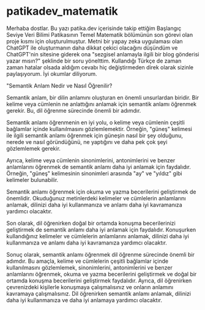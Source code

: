 # patikadev_matematik
Merhaba dostlar. Bu yazı patika.dev içerisinde takip ettiğim Başlangıç Seviye Veri Bilimi Patikasının Temel Matematik bölümünün son görevi olan proje kısmı için oluşturulmuştur. Metni bir yapay zeka uygulaması olan ChatGPT ile oluşturmanın daha dikkat çekici olacağını düşündüm ve ChatGPT'nin sitesine giderek ona "sezgisel anlamayla ilgili bir blog gönderisi yazar mısın?" şeklinde bir soru yönelttim. Kullandığı Türkçe de zaman zaman hatalar olsada aldığım cevabı hiç değiştirmeden direk olarak sizinle paylaşıyorum. İyi okumlar diliyorum.

"Semantik Anlam Nedir ve Nasıl Öğrenilir?

Semantik anlam, bir dilin anlamını oluşturan en önemli unsurlardan biridir. Bir kelime veya cümlenin ne anlattığını anlamak için semantik anlamı öğrenmek gerekir. Bu, dil öğrenme sürecinde önemli bir adımdır.

Semantik anlamı öğrenmenin en iyi yolu, o kelime veya cümlenin çeşitli bağlamlar içinde kullanılmasını gözlemlemektir. Örneğin, "güneş" kelimesi ile ilgili semantik anlamı öğrenmek için güneşin nasıl bir şey olduğunu, nerede ve nasıl göründüğünü, ne yaptığını ve daha pek çok şeyi gözlemlemek gerekir.

Ayrıca, kelime veya cümlenin sinonimlerini, antonimlerini ve benzer anlamlarını öğrenmek de semantik anlamı daha iyi anlamak için faydalıdır. Örneğin, "güneş" kelimesinin sinonimleri arasında "ay" ve "yıldız" gibi kelimeler bulunabilir.

Semantik anlamı öğrenmek için okuma ve yazma becerilerini geliştirmek de önemlidir. Okuduğunuz metinlerdeki kelimeler ve cümlelerin anlamlarını anlamak, dilinizi daha iyi kullanmanıza ve anlamı daha iyi kavramanıza yardımcı olacaktır.

Son olarak, dil öğrenirken doğal bir ortamda konuşma becerilerinizi geliştirmek de semantik anlamı daha iyi anlamak için faydalıdır. Konuşurken kullandığınız kelimeler ve cümlelerin anlamlarını anlamak, dilinizi daha iyi kullanmanıza ve anlamı daha iyi kavramanıza yardımcı olacaktır.

Sonuç olarak, semantik anlamı öğrenmek dil öğrenme sürecinde önemli bir adımdır. Bu amaçla, kelime ve cümlelerin çeşitli bağlamlar içinde kullanılmasını gözlemlemek, sinonimlerini, antonimlerini ve benzer anlamlarını öğrenmek, okuma ve yazma becerilerini geliştirmek ve doğal bir ortamda konuşma becerilerini geliştirmek faydalıdır. Ayrıca, dil öğrenirken çevrenizdeki kişilerle konuşmaya çalışmalısınız ve onların anlamını kavramaya çalışmalısınız. Dil öğrenirken semantik anlamı anlamak, dilinizi daha iyi kullanmanıza ve daha iyi anlamaya yardımcı olacaktır.
